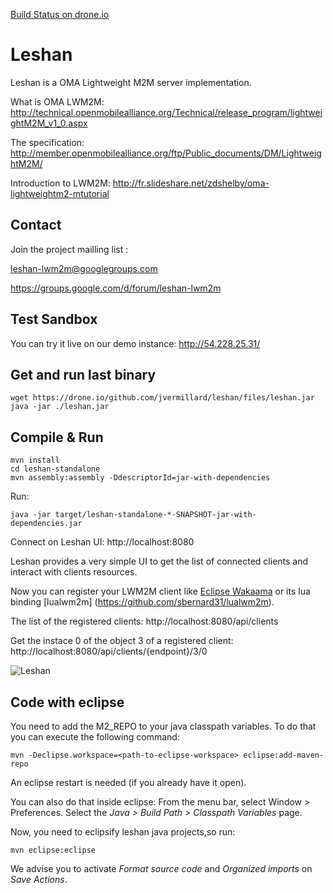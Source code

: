 [Build Status on drone.io](https://drone.io/github.com/jvermillard/leshan/latest)

Leshan
======

Leshan is a OMA Lightweight M2M server implementation.

What is OMA LWM2M: 
http://technical.openmobilealliance.org/Technical/release_program/lightweightM2M_v1_0.aspx

The specification: 
http://member.openmobilealliance.org/ftp/Public_documents/DM/LightweightM2M/

Introduction to LWM2M:
http://fr.slideshare.net/zdshelby/oma-lightweightm2-mtutorial

Contact
-------

Join the project mailling list : 

leshan-lwm2m@googlegroups.com

https://groups.google.com/d/forum/leshan-lwm2m

Test Sandbox
------------

You can try it live on our demo instance: http://54.228.25.31/

Get and run last binary
-----------------------

```
wget https://drone.io/github.com/jvermillard/leshan/files/leshan.jar
java -jar ./leshan.jar
```

Compile & Run
-------------

```
mvn install
cd leshan-standalone
mvn assembly:assembly -DdescriptorId=jar-with-dependencies
```

Run:

```
java -jar target/leshan-standalone-*-SNAPSHOT-jar-with-dependencies.jar 
```


Connect on Leshan UI: http://localhost:8080

Leshan provides a very simple UI  to get the list of connected clients and interact with clients resources.

Now you can register your LWM2M client like [Eclipse Wakaama](http://eclipse.org/wakaama) or its lua binding [lualwm2m] (https://github.com/sbernard31/lualwm2m).

The list of the registered clients: http://localhost:8080/api/clients

Get the instace 0 of the object 3 of a registered client: http://localhost:8080/api/clients/{endpoint}/3/0


![Leshan](https://raw.github.com/msangoi/leshan/master/lw-clients.png)

Code with eclipse
-----------------
You need to add the M2_REPO to your java classpath variables. To do that you can execute the following command:

```
mvn -Declipse.workspace=<path-to-eclipse-workspace> eclipse:add-maven-repo
```
An eclipse restart is needed (if you already have it open).

You can also do that inside eclipse: From the menu bar, select Window > Preferences. Select the *Java > Build Path > Classpath Variables* page.

Now, you need to eclipsify leshan java projects,so run:

```
mvn eclipse:eclipse
```
We advise you to activate *Format source code* and *Organized imports* on *Save Actions*.